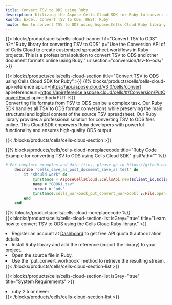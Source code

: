 ```yaml
---
title: Convert TSV to ODS using Ruby 
description: Utilizing the Aspose.Cells Cloud SDK for Ruby to convert a TSV format file to a ODS format file. 
kwords: Excel, Convert TSV to ODS, REST, Ruby
howto: How to convert TSV to ODS using Aspose.Cells Cloud Ruby library.
---
```



{{< blocks/products/cells/cells-cloud-banner h1="Convert TSV to ODS" h2="Ruby library for converting TSV to ODS" p="Use the Conversion API of of Cells Cloud to create customized spreadsheet workflows in Ruby projects. This is a professional solution to convert TSV to ODS and other document formats online using Ruby." urlsection="conversion/tsv-to-ods/" >}}

{{< blocks/products/cells/cells-cloud-section  title="Convert TSV to ODS using Cells Cloud SDK for Ruby" >}}
{{% blocks/products/cells/cells-cloud-api-reference  apiurl=https://api.aspose.cloud/v3.0/cells/convert  apireferenceurl=https://apireference.aspose.cloud/cells/#/Conversion/PutConvertExcel  apimethod=PUT %}}
<br/>
Converting file formats from TSV to ODS can be a complex task. Our Ruby SDK handles all TSV to ODS format conversions while preserving the main structural and logical content of the source TSV spreadsheet. Our Ruby library provides a professional solution for converting TSV to ODS files online. This Cloud SDK empowers Ruby developers with powerful functionality and ensures high-quality ODS output.

{{< /blocks/products/cells/cells-cloud-section >}}

{{% blocks/products/cells/cells-cloud-noreplacecode title="Ruby Code Example for converting TSV to ODS using Cells Cloud SDK" gistPath="" %}}
 
```ruby
# For complete examples and data files, please go to https://github.com/aspose-cells-cloud/aspose-cells-cloud-ruby/
    describe 'cells_save_as_post_document_save_as test' do
        it "should work" do
            @instance = AsposeCellsCloud::CellsApi.new($client_id,$client_secret,"v3.0","https://api.aspose.cloud/")
            name = "BOOK1.tsv"
            format = 'ods'
            @instance.cells_workbook_put_convert_workbook( ::File.open(File.expand_path("data/"+name),"r")  {|io| io.read(io.size) },{:format=>format})     
        end
    end
```
 
{{% /blocks/products/cells/cells-cloud-noreplacecode  %}}
<br/>
{{< blocks/products/cells/cells-cloud-section-list isGrey="true"  title="Learn how to convert TSV to ODS using the Cells Cloud Ruby library." >}}
<li>Register an account at <a href="https://dashboard.aspose.cloud/">Dashboard</a> to get free API quota & authorization details</li>
<li>Install Ruby library and add the reference (import the library) to your project.</li>
<li>Open the source file in Ruby.</li>
<li>Use the `put_convert_workbook` method to retrieve the resulting stream.</li>
{{< /blocks/products/cells/cells-cloud-section-list >}}

{{< blocks/products/cells/cells-cloud-section-list isGrey="true"  title="System Requirements" >}}
<li>ruby 2.5 or newer</li>
{{< /blocks/products/cells/cells-cloud-section-list >}}
